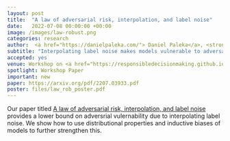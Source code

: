 ```yaml
---
layout: post
title:  "A law of adversarial risk, interpolation, and label noise"
date:   2022-07-08 00:00:00 +00:00
image: /images/law-robust.png
categories: research
author:  <a href="https://danielpaleka.com/"> Daniel Paleka</a>, <strong> Amartya Sanyal </strong>
subtitle: "Interpolating label noise makes models vulnerable to adversarial attacks"
accepted: yes
venue: Workshop on <a href="https://responsibledecisionmaking.github.io/submit/"> Responsible decision making in dynamic environments</a>, ICML 2022.
spotlight: Workshop Paper
important: new
paper: https://arxiv.org/pdf/2207.03933.pdf
poster: files/law_rob_poster.pdf
---
```

Our paper titled <a href="https://arxiv.org/abs/2207.03933"> A law of
adversarial risk, interpolation, and label noise  </a> provides a
lower bound on adversrial vulernability due to interpolating label
noise. We show how to use distributional properties and inductive
biases of models to further strengthen this.
